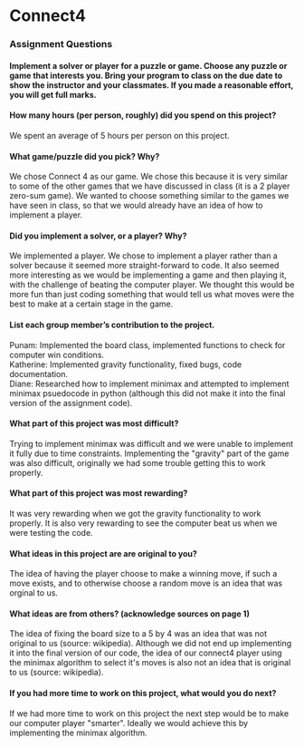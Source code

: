 # Connect4

### Assignment Questions
#### Implement a solver or player for a puzzle or game. Choose any puzzle or game that interests you. Bring your program to class on the due date to show the instructor and your classmates. If you made a reasonable effort, you will get full marks.

#### How many hours (per person, roughly) did you spend on this project?  
We spent an average of 5 hours per person on this project.  
#### What game/puzzle did you pick? Why?  
We chose Connect 4 as our game. We chose this because it is very similar to some of the other games that we have discussed in class (it is a 2 player zero-sum game). We wanted to choose something similar to the games we have seen in class, so that we would already have an idea of how to implement a player.   
#### Did you implement a solver, or a player? Why?  
We implemented a player. We chose to implement a player rather than a solver because it seemed more straight-forward to code. It also seemed more interesting as we would be implementing a game and then playing it, with the challenge of beating the computer player. We thought this would be more fun than just coding something that would tell us what moves were the best to make at a certain stage in the game.    
#### List each group member’s contribution to the project.  
Punam:  Implemented the board class, implemented functions to check for computer win conditions.   
Katherine: Implemented gravity functionality, fixed bugs, code documentation.    
Diane: Researched how to implement minimax and attempted to implement minimax psuedocode in python (although this did not make it into the final version of the assignment code).  
#### What part of this project was most difficult?  
Trying to implement minimax was difficult and we were unable to implement it fully due to time constraints. Implementing the "gravity" part of the game was also difficult, originally we had some trouble getting this to work properly. 
#### What part of this project was most rewarding?  
It was very rewarding when we got the gravity functionality to work properly. It is also very rewarding to see the computer beat us when we were testing the code.   
#### What ideas in this project are are original to you?  
The idea of having the player choose to make a winning move, if such a move exists, and to otherwise choose a random move is an idea that was orginal to us. 
#### What ideas are from others? (acknowledge sources on page 1)  
The idea of fixing the board size to a 5 by 4 was an idea that was not original to us (source: wikipedia). Although we did not end up implementing it into the final version of our code, the idea of our connect4 player using the minimax algorithm to select it's moves is also not an idea that is original to us (source: wikipedia).  
#### If you had more time to work on this project, what would you do next?  
If we had more time to work on this project the next step would be to make our computer player "smarter". Ideally we would achieve this by implementing the minimax algorithm.  
